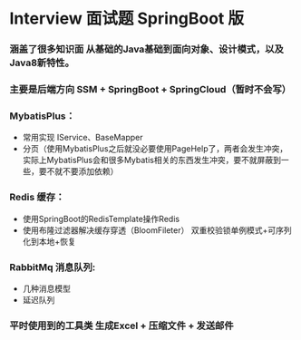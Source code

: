 # Interview 面试题 SpringBoot 版
### 涵盖了很多知识面 从基础的Java基础到面向对象、设计模式，以及Java8新特性。
### 主要是后端方向 SSM + SpringBoot + SpringCloud（暂时不会写）
### MybatisPlus：
* 常用实现 IService、BaseMapper
* 分页（使用MybatisPlus之后就没必要使用PageHelp了，两者会发生冲突，实际上MybatisPlus会和很多Mybatis相关的东西发生冲突，要不就屏蔽到一些，要不就不要添加依赖） 
### Redis 缓存：
* 使用SpringBoot的RedisTemplate操作Redis
* 使用布隆过滤器解决缓存穿透（BloomFileter） 双重校验锁单例模式+可序列化到本地+恢复
### RabbitMq 消息队列:
* 几种消息模型
* 延迟队列
### 平时使用到的工具类 生成Excel + 压缩文件 + 发送邮件

